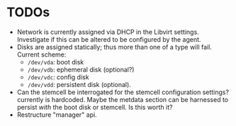 # TODOs

* Network is currently assigned via DHCP in the Libvirt settings. Investigate if this can be altered to be configured by the agent.
* Disks are assigned statically; thus more than one of a type will fail. Current scheme:
  * `/dev/vda`: boot disk
  * `/dev/vdb`: ephemeral disk (optional?)
  * `/dev/vdc`: config disk
  * `/dev/vdd`: persistent disk (optional).
* Can the stemcell be interrogated for the stemcell configuration settings? currently is hardcoded. Maybe the metdata section can be harnessed to persist _with_ the boot disk or stemcell. Is this worth it?
* Restructure "manager" api.
